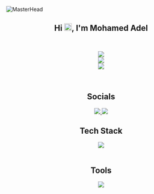 ![MasterHead](https://i.redd.it/bpxxqqvps4h91.gif)


<div align="center">
  <h2>Hi <span><img src="Assets/waving-hand.gif" width="20px"/></span>, I'm Mohamed Adel</h2>
</div>

<br>

<div align="center">

![](https://github-readme-streak-stats.herokuapp.com/?user=mohamed-295&theme=chartreuse-dark&hide_border=true)<br/>
![](https://github-readme-stats.vercel.app/api?username=mohamed-295&theme=chartreuse-dark&hide_border=true&include_all_commits=true&count_private=false)<br/>
![](https://github-readme-stats.vercel.app/api/top-langs/?username=mohamed-295&theme=chartreuse-dark&hide_border=true&include_all_commits=true&count_private=false&layout=compact)

</div>

<br>

<div align="center">
  <h2>Socials</h2>
</div>

<div align="center" >
  <a href="https://discord.gg/mohamed_295" margin-right="10px">
    <img src="https://skillicons.dev/icons?i=discord" />
  </a>
  <a href="https://linkedin.com/in/mohamedadel29">
    <img src="https://skillicons.dev/icons?i=linkedin" />
  </a>
</div>



<div align="center">
  <h2>Tech Stack</h2>
</div>

<div align="center" >
  
  <a href="https://skillicons.dev/icons?i=c,java,md,dart,cpp,kotlin">
    <img src="https://skillicons.dev/icons?i=c,java,md,dart,cpp,kotlin" />
  </a>
</div>

<br>

<div align="center">
  <h2>Tools</h2>
</div>

<div align="center" >
  
  <a href="https://skillicons.dev/icons?i=git,github,arduino,npm,vscode,idea,notion,flutter">
    <img src="https://skillicons.dev/icons?i=git,github,c,arduino,npm,vscode,idea,notion,flutter" />
  </a>
</div>
